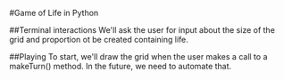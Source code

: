 #Game of Life in Python

##Terminal interactions
We'll ask the user for input about the size of the grid and proportion ot be created containing life.

##Playing
To start, we'll draw the grid when the user makes a call to a makeTurn() method. In the future, we need to automate that.
